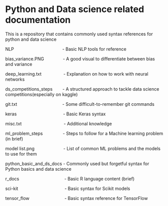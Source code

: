 # Python and Data science related documentation
This is a repository that contains commonly used syntax references for python and data science

NLP&emsp;&emsp;&emsp;&emsp;&emsp;&emsp;&emsp;&emsp;&emsp;&emsp;&emsp;- Basic NLP tools for reference

bias_variance.PNG &emsp;&emsp;&emsp;&emsp;- A good visual to differentiate between bias and variance

deep_learning.txt&emsp;&emsp;&emsp;&emsp;&emsp;- Explanation on how to work with neural networks

ds_competitions_steps &emsp;&emsp;- A structured approach to tackle data science competitions(especially on kaggle)

git.txt &emsp;&emsp;&emsp;&emsp;&emsp;&emsp;&emsp;&emsp;&emsp;&emsp;-  Some difficult-to-remember git commands

keras &emsp;&emsp;&emsp;&emsp;&emsp;&emsp;&emsp;&emsp;&emsp;&emsp; - Basic Keras syntax

misc.txt &emsp;&emsp;&emsp;&emsp;&emsp;&emsp;&emsp;&emsp;&emsp; - Additional knowledge

ml_problem_steps &emsp;&emsp;&emsp;&emsp; - Steps to follow for a Machine learning problem (in brief)

model list.png &emsp;&emsp;&emsp;&emsp;&emsp;&emsp; - List of common ML problems and the models to use for them

python_basic_and_ds_docs - Commonly used but forgetful syntax for Python basics and data science

r_docs &emsp;&emsp;&emsp;&emsp;&emsp;&emsp;&emsp;&emsp;&emsp;&emsp;- Basic R language content (brief)

sci-kit &emsp;&emsp;&emsp;&emsp;&emsp;&emsp;&emsp;&emsp;&emsp;&emsp; - Basic syntax for Scikit models

tensor_flow&emsp;&emsp;&emsp;&emsp;&emsp;&emsp;&emsp;&emsp;- Basic syntax reference for TensorFlow
